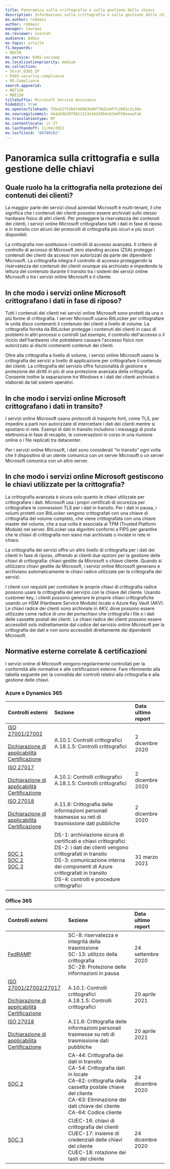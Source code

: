 ```yaml
---
title: Panoramica sulla crittografia e sulla gestione delle chiavi
description: Informazioni sulla crittografia e sulla gestione delle chiavi in Microsoft 365
ms.author: robmazz
author: robmazz
manager: laurawi
ms.reviewer: sosstah
audience: Admin
ms.topic: article
f1.keywords:
- NOCSH
ms.service: O365-seccomp
ms.localizationpriority: medium
ms.collection:
- Strat_O365_IP
- M365-security-compliance
- MS-Compliance
search.appverid:
- MET150
- MOE150
titleSuffix: Microsoft Service Assurance
hideEdit: true
ms.openlocfilehash: f5ba22f53b0f40983bd0f76d2a9ffc2061c2c30e
ms.sourcegitcommit: 444a58b28f8611323e16d28b4c63a0f68eaaafa6
ms.translationtype: MT
ms.contentlocale: it-IT
ms.lasthandoff: 11/04/2021
ms.locfileid: "60780102"
---
```

# <a name="encryption-and-key-management-overview"></a>Panoramica sulla crittografia e sulla gestione delle chiavi

## <a name="what-role-does-encryption-play-in-protecting-customer-content"></a>Quale ruolo ha la crittografia nella protezione dei contenuti dei clienti?

La maggior parte dei servizi cloud aziendali Microsoft è multi-tenant, il che significa che i contenuti dei clienti possono essere archiviati sullo stesso hardware fisico di altri clienti. Per proteggere la riservatezza dei contenuti dei clienti, i servizi online Microsoft crittografano tutti i dati in fase di riposo e in transito con alcuni dei protocolli di crittografia più sicuri e più sicuri disponibili.

La crittografia non sostituisce i controlli di accesso avanzata. Il criterio di controllo di accesso di Microsoft zero standing access (ZSA) protegge i contenuti dei clienti da accessi non autorizzati da parte dei dipendenti Microsoft. La crittografia integra il controllo di accesso proteggendo la riservatezza dei contenuti dei clienti ovunque sia archiviato e impedendo la lettura del contenuto durante il transito tra i sistemi dei servizi online Microsoft o tra i servizi online Microsoft e il cliente.

## <a name="how-do-microsoft-online-services-encrypt-data-at-rest"></a>In che modo i servizi online Microsoft crittografano i dati in fase di riposo?

Tutti i contenuti dei clienti nei servizi online Microsoft sono protetti da una o più forme di crittografia. I server Microsoft usano BitLocker per crittografare le unità disco contenenti il contenuto dei clienti a livello di volume. La crittografia fornita da BitLocker protegge i contenuti dei clienti in caso di problemi in altri processi o controlli (ad esempio, il controllo dell'accesso o il riciclo dell'hardware) che potrebbero causare l'accesso fisico non autorizzato ai dischi contenenti contenuti dei clienti.

Oltre alla crittografia a livello di volume, i servizi online Microsoft usano la crittografia dei servizi a livello di applicazione per crittografare il contenuto dei clienti. La crittografia del servizio offre funzionalità di gestione e protezione dei diritti in più di una protezione avanzata della crittografia. Consente inoltre la separazione tra Windows e i dati dei clienti archiviati o elaborati da tali sistemi operativi.

## <a name="how-do-microsoft-online-services-encrypt-data-in-transit"></a>In che modo i servizi online Microsoft crittografano i dati in transito?

I servizi online Microsoft usano protocolli di trasporto forti, come TLS, per impedire a parti non autorizzate di intercettare i dati dei clienti mentre si spostano in rete. Esempi di dati in transito includono i messaggi di posta elettronica in fase di recapito, le conversazioni in corso in una riunione online o i file replicati tra datacenter.

Per i servizi online Microsoft, i dati sono considerati "in transito" ogni volta che il dispositivo di un utente comunica con un server Microsoft o un server Microsoft comunica con un altro server.

## <a name="how-do-microsoft-online-services-manage-the-keys-used-for-encryption"></a>In che modo i servizi online Microsoft gestiscono le chiavi utilizzate per la crittografia?

La crittografia avanzata è sicura solo quanto le chiavi utilizzate per crittografare i dati. Microsoft usa i propri certificati di sicurezza per crittografare le connessioni TLS per i dati in transito. Per i dati in pausa, i volumi protetti con BitLocker vengono crittografati con una chiave di crittografia del volume completo, che viene crittografata con una chiave master del volume, che a sua volta è associata al TPM (Trusted Platform Module) nel server. BitLocker usa algoritmi conformi a FIPS per garantire che le chiavi di crittografia non siano mai archiviate o inviate in rete in chiaro.

La crittografia dei servizi offre un altro livello di crittografia per i dati dei clienti in fase di riposo, offrendo ai clienti due opzioni per la gestione delle chiavi di crittografia: chiavi gestite da Microsoft o chiave cliente. Quando si utilizzano chiavi gestite da Microsoft, i servizi online Microsoft generano e archiviano automaticamente le chiavi radice utilizzate per la crittografia dei servizi.

I clienti con requisiti per controllare le proprie chiavi di crittografia radice possono usare la crittografia del servizio con la chiave del cliente. Usando customer key, i clienti possono generare le proprie chiavi crittografiche usando un HSM (Hardware Service Module) locale o Azure Key Vault (AKV). Le chiavi radice dei clienti sono archiviate in AKV, dove possono essere utilizzate come radice di uno dei portachiavi che crittografa i file o i dati delle cassette postali dei clienti. Le chiavi radice dei clienti possono essere accessibili solo indirettamente dal codice del servizio online Microsoft per la crittografia dei dati e non sono accessibili direttamente dai dipendenti Microsoft.

## <a name="related-external-regulations--certifications"></a>Normative esterne correlate & certificazioni

I servizi online di Microsoft vengono regolarmente controllati per la conformità alle normative e alle certificazioni esterne. Fare riferimento alla tabella seguente per la convalida dei controlli relativi alla crittografia e alla gestione delle chiavi.

### <a name="azure-and-dynamics-365"></a>Azure e Dynamics 365

| **Controlli esterni** | **Sezione** | **Data ultimo report** |
|:--------------------|:------------|:-----------------------|
| [ISO 27001/27002](https://servicetrust.microsoft.com/ViewPage/MSComplianceGuideV3?command=Download&downloadType=Document&downloadId=e9116047-f327-430c-a83f-166b7e561ad6&tab=7027ead0-3d6b-11e9-b9e1-290b1eb4cdeb&docTab=7027ead0-3d6b-11e9-b9e1-290b1eb4cdeb_ISO_Reports) <br><br> [Dichiarazione di applicabilità](https://servicetrust.microsoft.com/ViewPage/MSComplianceGuideV3?command=Download&downloadType=Document&downloadId=00af6c3e-7f3e-4e0d-8b0e-79f45ef2cef1&tab=7027ead0-3d6b-11e9-b9e1-290b1eb4cdeb&docTab=7027ead0-3d6b-11e9-b9e1-290b1eb4cdeb_ISO_Reports) <br> [Certificazione](https://servicetrust.microsoft.com/ViewPage/MSComplianceGuideV3?command=Download&downloadType=Document&downloadId=d7af5304-3a31-40e6-9abb-e26352305d41&tab=7027ead0-3d6b-11e9-b9e1-290b1eb4cdeb&docTab=7027ead0-3d6b-11e9-b9e1-290b1eb4cdeb_ISO_Reports) | A.10.1: Controlli crittografici <br> A.18.1.5: Controlli crittografici | 2 dicembre 2020 |
| [ISO 27017](https://servicetrust.microsoft.com/ViewPage/MSComplianceGuideV3?command=Download&downloadType=Document&downloadId=e9116047-f327-430c-a83f-166b7e561ad6&tab=7027ead0-3d6b-11e9-b9e1-290b1eb4cdeb&docTab=7027ead0-3d6b-11e9-b9e1-290b1eb4cdeb_ISO_Reports) <br><br> [Dichiarazione di applicabilità](https://servicetrust.microsoft.com/ViewPage/MSComplianceGuideV3?command=Download&downloadType=Document&downloadId=a3bca0ac-867d-4204-b66b-13665f5f1e8d&tab=7027ead0-3d6b-11e9-b9e1-290b1eb4cdeb&docTab=7027ead0-3d6b-11e9-b9e1-290b1eb4cdeb_ISO_Reports) <br> [Certificazione](https://servicetrust.microsoft.com/ViewPage/MSComplianceGuideV3?command=Download&downloadType=Document&downloadId=25718a8a-f34d-41e1-a95a-c49246508787&tab=7027ead0-3d6b-11e9-b9e1-290b1eb4cdeb&docTab=7027ead0-3d6b-11e9-b9e1-290b1eb4cdeb_ISO_Reports) | A.10.1: Controlli crittografici <br> A.18.1.5: Controlli crittografici | 2 dicembre 2020 |
| [ISO 27018](https://servicetrust.microsoft.com/ViewPage/MSComplianceGuideV3?command=Download&downloadType=Document&downloadId=e9116047-f327-430c-a83f-166b7e561ad6&tab=7027ead0-3d6b-11e9-b9e1-290b1eb4cdeb&docTab=7027ead0-3d6b-11e9-b9e1-290b1eb4cdeb_ISO_Reports) <br><br> [Dichiarazione di applicabilità](https://servicetrust.microsoft.com/ViewPage/MSComplianceGuideV3?command=Download&downloadType=Document&downloadId=00af6c3e-7f3e-4e0d-8b0e-79f45ef2cef1&tab=7027ead0-3d6b-11e9-b9e1-290b1eb4cdeb&docTab=7027ead0-3d6b-11e9-b9e1-290b1eb4cdeb_ISO_Reports) <br> [Certificazione](https://servicetrust.microsoft.com/ViewPage/MSComplianceGuideV3?command=Download&downloadType=Document&downloadId=56904fc3-0942-4ff5-9eef-7cabc751a25c&tab=7027ead0-3d6b-11e9-b9e1-290b1eb4cdeb&docTab=7027ead0-3d6b-11e9-b9e1-290b1eb4cdeb_ISO_Reports) | A.11.6: Crittografia delle informazioni personali trasmesse su reti di trasmissione dati pubbliche | 2 dicembre 2020 |
| [SOC 1](https://servicetrust.microsoft.com/ViewPage/MSComplianceGuideV3?command=Download&downloadType=Document&downloadId=b8721ebd-af20-42fe-b22f-8332b0a19517&tab=7027ead0-3d6b-11e9-b9e1-290b1eb4cdeb&docTab=7027ead0-3d6b-11e9-b9e1-290b1eb4cdeb_SOC_%2F_SSAE_16_Reports) <br> [SOC 2](https://servicetrust.microsoft.com/ViewPage/MSComplianceGuideV3?command=Download&downloadType=Document&downloadId=234a0f57-83c1-4afc-a586-a0e7a59592f7&tab=7027ead0-3d6b-11e9-b9e1-290b1eb4cdeb&docTab=7027ead0-3d6b-11e9-b9e1-290b1eb4cdeb_SOC_%2F_SSAE_16_Reports) <br> [SOC 3](https://servicetrust.microsoft.com/ViewPage/MSComplianceGuideV3?command=Download&downloadType=Document&downloadId=75c8cbf6-e456-473c-a05e-34fea888ec2a&tab=7027ead0-3d6b-11e9-b9e1-290b1eb4cdeb&docTab=7027ead0-3d6b-11e9-b9e1-290b1eb4cdeb_SOC_%2F_SSAE_16_Reports) | DS-1: archiviazione sicura di certificati e chiavi crittografici <br> DS-2: i dati dei clienti vengono crittografati in transito <br> DS-3: comunicazione interna dei componenti di Azure crittografati in transito <br> DS-4: controlli e procedure crittografici | 31 marzo 2021 |

### <a name="office-365"></a>Office 365

| **Controlli esterni** | **Sezione** | **Data ultimo report** |
|:--------------------|:------------|:-----------------------|
| [FedRAMP](https://compliance.microsoft.com/compliancemanager) | SC-8: riservatezza e integrità della trasmissione <br> SC-13: utilizzo della crittografia <br> SC-28: Protezione delle informazioni in pausa <br>  | 24 settembre 2020 |
| [ISO 27001/27002/27017](https://servicetrust.microsoft.com/ViewPage/MSComplianceGuideV3?command=Download&downloadType=Document&downloadId=08ce227f-d1d9-4c4c-b255-4f2e4ec8f941&tab=7027ead0-3d6b-11e9-b9e1-290b1eb4cdeb&docTab=7027ead0-3d6b-11e9-b9e1-290b1eb4cdeb_ISO_Reports) <br><br> [Dichiarazione di applicabilità](https://servicetrust.microsoft.com/ViewPage/MSComplianceGuideV3?command=Download&downloadType=Document&downloadId=c0df4ce8-c77e-4183-84eb-c8688470d8b1&tab=7027ead0-3d6b-11e9-b9e1-290b1eb4cdeb&docTab=7027ead0-3d6b-11e9-b9e1-290b1eb4cdeb_ISO_Reports) <br> [Certificazione](https://servicetrust.microsoft.com/ViewPage/MSComplianceGuideV3?command=Download&downloadType=Document&downloadId=1e84a14a-2468-45ac-9412-5e53250d57ec&tab=7027ead0-3d6b-11e9-b9e1-290b1eb4cdeb&docTab=7027ead0-3d6b-11e9-b9e1-290b1eb4cdeb_ISO_Reports) | A.10.1: Controlli crittografici <br> A.18.1.5: Controlli crittografici | 20 aprile 2021 |
| [ISO 27018](https://servicetrust.microsoft.com/ViewPage/MSComplianceGuideV3?command=Download&downloadType=Document&downloadId=08ce227f-d1d9-4c4c-b255-4f2e4ec8f941&tab=7027ead0-3d6b-11e9-b9e1-290b1eb4cdeb&docTab=7027ead0-3d6b-11e9-b9e1-290b1eb4cdeb_ISO_Reports) <br><br> [Dichiarazione di applicabilità](https://servicetrust.microsoft.com/ViewPage/MSComplianceGuideV3?command=Download&downloadType=Document&downloadId=c0df4ce8-c77e-4183-84eb-c8688470d8b1&tab=7027ead0-3d6b-11e9-b9e1-290b1eb4cdeb&docTab=7027ead0-3d6b-11e9-b9e1-290b1eb4cdeb_ISO_Reports) <br> [Certificazione](https://servicetrust.microsoft.com/ViewPage/MSComplianceGuideV3?command=Download&downloadType=Document&downloadId=43e89534-f48d-42ea-a7a7-3523ff516036&tab=7027ead0-3d6b-11e9-b9e1-290b1eb4cdeb&docTab=7027ead0-3d6b-11e9-b9e1-290b1eb4cdeb_ISO_Reports) | A.11.6: Crittografia delle informazioni personali trasmesse su reti di trasmissione dati pubbliche | 20 aprile 2021 |
| [SOC 2](https://servicetrust.microsoft.com/ViewPage/MSComplianceGuideV3?command=Download&downloadType=Document&downloadId=a73c1738-7892-42b7-acd3-87b6371c53f6&tab=7027ead0-3d6b-11e9-b9e1-290b1eb4cdeb&docTab=7027ead0-3d6b-11e9-b9e1-290b1eb4cdeb_SOC_%2F_SSAE_16_Reports) | CA-44: Crittografia dei dati in transito <br> CA-54: Crittografia dati in locale <br> CA-62: crittografia della cassetta postale chiave del cliente <br> CA-63: Eliminazione dei dati chiave del cliente <br> CA-64: Codice cliente | 24 dicembre 2020 |
| [SOC 3](https://servicetrust.microsoft.com/ViewPage/MSComplianceGuideV3?command=Download&downloadType=Document&downloadId=274054e5-4968-48d2-bf94-9a8eda5d7a93&tab=7027ead0-3d6b-11e9-b9e1-290b1eb4cdeb&docTab=7027ead0-3d6b-11e9-b9e1-290b1eb4cdeb_SOC_%2F_SSAE_16_Reports) | CUEC-16: chiavi di crittografia dei clienti <br> CUEC-17: insieme di credenziali delle chiavi del cliente <br>  CUEC-18: rotazione dei tasti del cliente| 24 dicembre 2020 |

